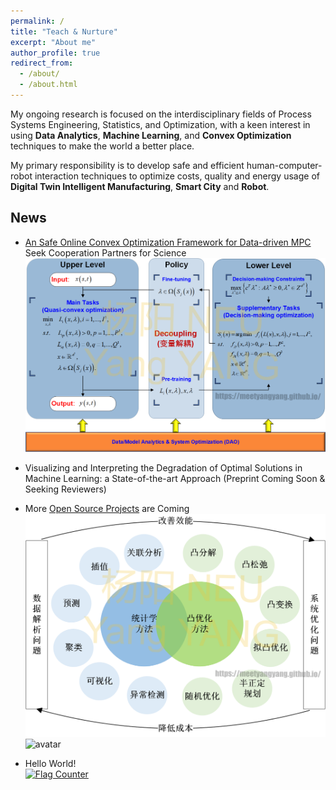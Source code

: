 ```yaml
---
permalink: /
title: "Teach & Nurture"
excerpt: "About me"
author_profile: true
redirect_from: 
  - /about/
  - /about.html
---
```


My ongoing research is focused on the interdisciplinary fields of Process Systems Engineering, Statistics, and Optimization, with a keen interest in using **Data Analytics**, **Machine Learning**, and **Convex Optimization** techniques to make the world a better place.  
  
My primary responsibility is to develop safe and efficient human-computer-robot interaction techniques to optimize costs, quality and energy usage of **Digital Twin Intelligent Manufacturing**, **Smart City** and **Robot**.
## News
* [An Safe Online Convex Optimization Framework for Data-driven MPC](https://arxiv.org/abs/2305.20003)  
Seek Cooperation Partners for Science  
![avatar](/images/cv4.png)  
* Visualizing and Interpreting the Degradation of Optimal Solutions in Machine Learning: a State-of-the-art Approach (Preprint Coming Soon & Seeking Reviewers)
* More [Open Source Projects](https://github.com/meetyangyang/) are Coming  
![avatar](/images/cv1.png)  
![avatar](/images/cv2.png)

* Hello World!  
<a href="https://info.flagcounter.com/bONs"><img src="https://s11.flagcounter.com/count2/bONs/bg_FFFFFF/txt_000000/border_CCCCCC/columns_2/maxflags_10/viewers_0/labels_0/pageviews_0/flags_0/percent_0/" alt="Flag Counter" border="0"></a>